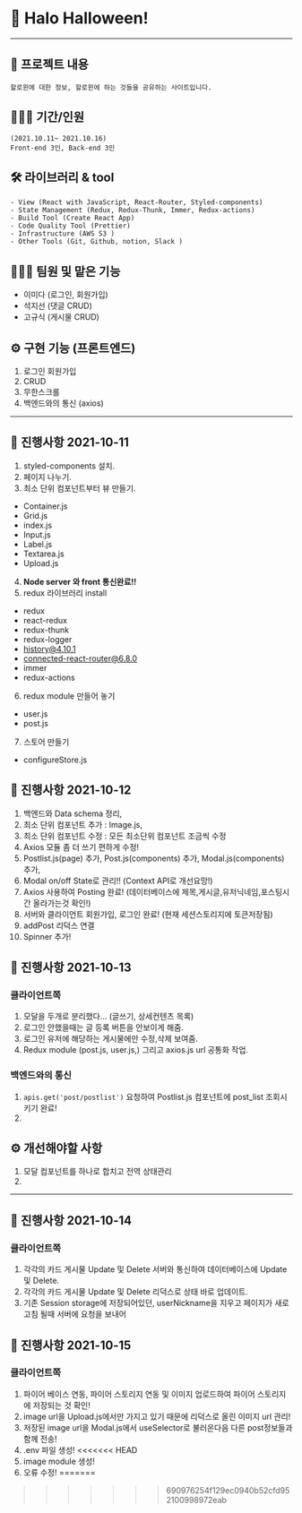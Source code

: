 # 👻 Halo Halloween!

---

## 📕 프로젝트 내용

```
할로윈에 대한 정보, 할로윈에 하는 것들을 공유하는 사이트입니다.
```

## 🧑🏼‍💻 기간/인원

```
(2021.10.11~ 2021.10.16)
Front-end 3인, Back-end 3인
```

## 🛠 라이브러리 & tool

```
- View (React with JavaScript, React-Router, Styled-components)
- State Management (Redux, Redux-Thunk, Immer, Redux-actions)
- Build Tool (Create React App)
- Code Quality Tool (Prettier)
- Infrastructure (AWS S3 )
- Other Tools (Git, Github, notion, Slack )
```

## 👩🏼‍💻 팀원 및 맡은 기능

- 이미다 (로그인, 회원가입)
- 석지선 (댓글 CRUD)
- 고규식 (게시물 CRUD)

## ⚙️ 구현 기능 (프론트엔드)

1. 로그인 회원가입
2. CRUD
3. 무한스크롤
4. 백엔드와의 통신 (axios)

---

## 📅 진행사항 2021-10-11

1. styled-components 설치.
2. 페이지 나누기.
3. 최소 단위 컴포넌트부터 뷰 만들기.

- Container.js
- Grid.js
- index.js
- Input.js
- Label.js
- Textarea.js
- Upload.js

4. **Node server 와 front 통신완료!!**
5. redux 라이브러리 install

- redux
- react-redux
- redux-thunk
- redux-logger
- history@4.10.1
- connected-react-router@6.8.0
- immer
- redux-actions

6. redux module 만들어 놓기

- user.js
- post.js

7. 스토어 만들기

- configureStore.js

## 📅 진행사항 2021-10-12

1. 백엔드와 Data schema 정리,
2. 최소 단위 컴포넌트 추가 : Image.js,
3. 최소 단위 컴포넌트 수정 : 모든 최소단위 컴포넌트 조금씩 수정
4. Axios 모듈 좀 더 쓰기 편하게 수정!
5. Postlist.js(page) 추가, Post.js(components) 추가, Modal.js(components) 추가,
6. Modal on/off State로 관리!! (Context API로 개선요망!)
7. Axios 사용하여 Posting 완료! (데이터베이스에 제목,게시글,유저닉네임,포스팅시간 올라가는것 확인!)
8. 서버와 클라이언트 회원가입, 로그인 완료! (현재 세션스토리지에 토큰저장됨)
9. addPost 리덕스 연결
10. Spinner 추가!

## 📅 진행사항 2021-10-13

### 클라이언트쪽

1. 모달을 두개로 분리했다... (글쓰기, 상세컨텐츠 목록)
2. 로그인 안했을때는 글 등록 버튼을 안보이게 해줌.
3. 로그인 유저에 해당하는 게시물에만 수정,삭제 보여줌.
4. Redux module (post.js, user.js,) 그리고 axios.js url 공통화 작업.

### 백엔드와의 통신

1. `apis.get('post/postlist')` 요청하여 Postlist.js 컴포넌트에 post_list 조회시키기 완료!
2.

## ⚙️ 개선해야할 사항

1. 모달 컴포넌트를 하나로 합치고 전역 상태관리
2.

---

## 📅 진행사항 2021-10-14

### 클라이언트쪽

1. 각각의 카드 게시물 Update 및 Delete 서버와 통신하여 데이터베이스에 Update 및 Delete.
2. 각각의 카드 게시물 Update 및 Delete 리덕스로 상태 바로 업데이트.
3. 기존 Session storage에 저장되어있던, userNickname을 지우고 페이지가 새로고침 될때 서버에 요청을 보내어

## 📅 진행사항 2021-10-15

### 클라이언트쪽

1. 파이어 베이스 연동, 파이어 스토리지 연동 및 이미지 업로드하여 파이어 스토리지에 저장되는 것 확인!
2. image url을 Upload.js에서만 가지고 있기 때문에 리덕스로 올린 이미지 url 관리!
3. 저장된 image url을 Modal.js에서 useSelector로 불러온다음 다른 post정보들과 함께 전송!
4. .env 파일 생성!
<<<<<<< HEAD
5. image module 생성!
6. 오류 수정!
=======
>>>>>>> 690976254f129ec0940b52cfd952100998972eab
